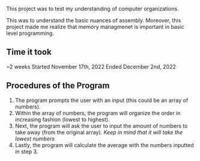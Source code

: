 This project was to test my understanding of computer organizations.

This was to understand the basic nuances of assembly.
Moreover, this project made me realize that memory managmenet is important in basic level programming.

Time it took
------------
~2 weeks
Started November 17th, 2022
Ended December 2nd, 2022


Procedures of the Program
-------------------------
1. The program prompts the user with an input (this could be an array of numbers).
2. Within the array of numbers, the program will organize the order in increasing fashion (lowest to highest).
3. Next, the program will ask the user to input the amount of numbers to take away (from the original array).
 *Keep in mind that it will take the lowest numbers*
4. Lastly, the program will calculate the average with the numbers inputted in step 3.
